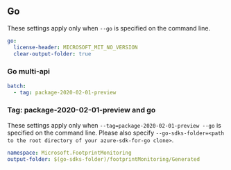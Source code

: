 ## Go

These settings apply only when `--go` is specified on the command line.

```yaml $(go)
go:
  license-header: MICROSOFT_MIT_NO_VERSION
  clear-output-folder: true
```

### Go multi-api

``` yaml $(go) && $(multiapi)
batch:
  - tag: package-2020-02-01-preview
```

### Tag: package-2020-02-01-preview and go

These settings apply only when `--tag=package-2020-02-01-preview --go` is specified on the command line.
Please also specify `--go-sdks-folder=<path to the root directory of your azure-sdk-for-go clone>`.

```yaml $(tag) == 'package-2020-02-01-preview' && $(go)
namespace: Microsoft.FootprintMonitoring
output-folder: $(go-sdks-folder)/footprintMonitoring/Generated
```